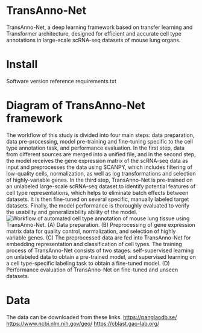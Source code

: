# TransAnno-Net
TransAnno-Net, a deep learning framework based on transfer learning and Transformer architecture, designed for efficient and accurate cell type annotations in large-scale scRNA-seq datasets of mouse lung organs.
# Install
Software version reference requirements.txt
# Diagram of TransAnno-Net framework

The workflow of this study is divided into four main steps: data preparation, data pre-processing, model pre-training and fine-tuning specific to the cell type annotation task, and performance evaluation. In the first step, data from different sources are merged into a unified file, and in the second step, the model receives the gene expression matrix of the scRNA-seq data as input and preprocesses the data using SCANPY, which includes filtering of low-quality cells, normalization, as well as log transformations and selection of highly-variable genes. In the third step, TransAnno-Net is pre-trained on an unlabeled large-scale scRNA-seq dataset to identify potential features of cell type representations, which helps to eliminate batch effects between datasets. It is then fine-tuned on several specific, manually labeled target datasets. Finally, the model performance is thoroughly evaluated to verify the usability and generalizability ability of the model.
![Workflow of automated cell type annotation of mouse lung tissue using TransAnno-Net. (A) Data preparation. (B) Preprocessing of gene expression matrix data for quality control, normalization, and selection of highly variable genes. (C) The preprocessed data are fed into TransAnno-Net for embedding representation and classification of cell types. The training process of TransAnno-Net consists of two stages: self-supervised learning on unlabeled data to obtain a pre-trained model, and supervised learning on a cell type-specific labeling task to obtain a fine-tuned model. (D) Performance evaluation of TransAnno-Net on fine-tuned and unseen datasets.](https://github.com/qzhangit/TransAnno-Net.git/Picture/framework.png)

# Data
The data can be downloaded from these links.
https://panglaodb.se/
https://www.ncbi.nlm.nih.gov/geo/
https://cblast.gao-lab.org/
